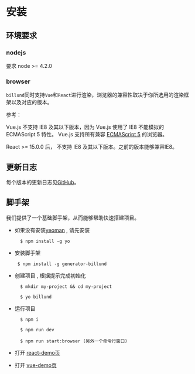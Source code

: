 # 安装

## 环境要求

### nodejs

要求 node >= 4.2.0

### browser

`billund`同时支持`Vue`和`React`进行渲染，浏览器的兼容性取决于你所选用的渲染框架以及对应的版本。

参考：

Vue.js 不支持 IE8 及其以下版本，因为 Vue.js 使用了 IE8 不能模拟的 ECMAScript 5 特性。 Vue.js 支持所有兼容 [ECMAScript 5](http://caniuse.com/#feat=es5) 的浏览器。

React >= 15.0.0 后， 不支持 IE8 及其以下版本。之前的版本能够兼容IE8。

## 更新日志

每个版本的更新日志见[GitHub](https://github.com/robinleej/billund)。

## 脚手架

我们提供了一个基础脚手架，从而能够帮助快速搭建项目。

- 如果没有安装[yeoman](http://yeoman.io/) , 请先安装

        $ npm install -g yo

-  安装脚手架

        $ npm install -g generator-billund

- 创建项目 , 根据提示完成初始化

        $ mkdir my-project && cd my-project

        $ yo billund

- 运行项目

        $ npm i

        $ npm run dev

        $ npm run start:browser (另外一个命令行窗口)

- 打开 [react-demo页](localhost:8080/simple-react.html)

- 打开 [vue-demo页](localhost:8080/simple-vue.html)      